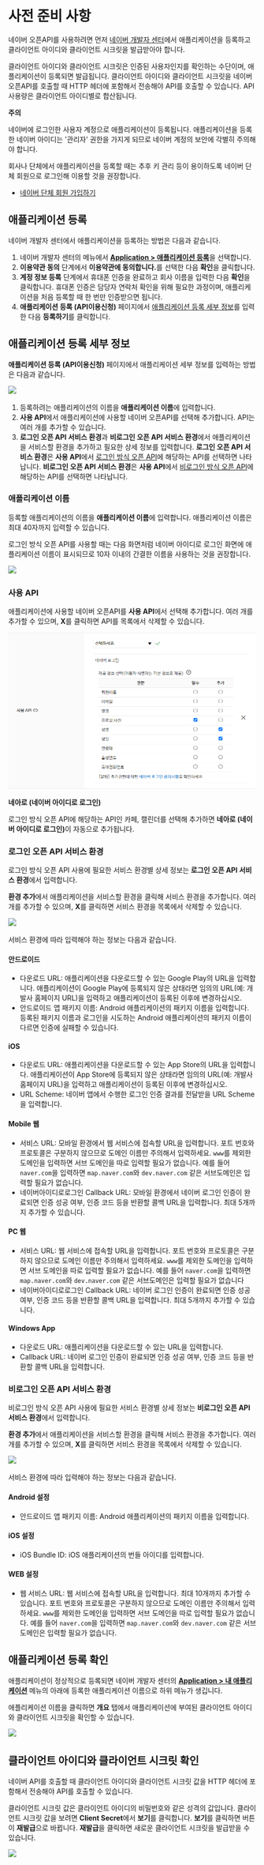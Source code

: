 # 사전 준비 사항

네이버 오픈API를 사용하려면 먼저 [네이버 개발자 센터](https://developers.naver.com/)에서 애플리케이션을 등록하고 클라이언트 아이디와 클라이언트 시크릿을 발급받아야 합니다.

클라이언트 아이디와 클라이언트 시크릿은 인증된 사용자인지를 확인하는 수단이며, 애플리케이션이 등록되면 발급됩니다. 클라이언트 아이디와 클라이언트 시크릿을 네이버 오픈API를 호출할 때 HTTP 헤더에 포함해서 전송해야 API를 호출할 수 있습니다. API 사용량은 클라이언트 아이디별로 합산됩니다.

<div class="danger">
<p><strong>주의</strong></p>
<p>네이버에 로그인한 사용자 계정으로 애플리케이션이 등록됩니다. 애플리케이션을 등록한 네이버 아이디는 '관리자' 권한을 가지게 되므로 네이버 계정의 보안에 각별히 주의해야 합니다.</p>  
<p>회사나 단체에서 애플리케이션을 등록할 때는 추후 키 관리 등이 용이하도록 네이버 단체 회원으로 로그인해 이용할 것을 권장합니다.</p>  
<ul>
	<li><a href="https://nid.naver.com/group/commonAction.nhn?m=viewTerms" target="_blank">네이버 단체 회원 가입하기</a></li>
</ul> 
</div>

## 애플리케이션 등록

네이버 개발자 센터에서 애플리케이션을 등록하는 방법은 다음과 같습니다.

1. 네이버 개발자 센터의 메뉴에서 <strong>[Application &gt; 애플리케이션 등록](https://developers.naver.com/apps/#/wizard/register)</strong>을 선택합니다.  
2. **이용약관 동의** 단계에서 <strong>이용약관에 동의합니다.</strong>를 선택한 다음 **확인**을 클릭합니다.  
3. **계정 정보 등록** 단계에서 휴대폰 인증을 완료하고 회사 이름을 입력한 다음 **확인**을 클릭합니다. 휴대폰 인증은 담당자 연락처 확인을 위해 필요한 과정이며, 애플리케이션을 처음 등록할 때 한 번만 인증받으면 됩니다.  
4. **애플리케이션 등록 (API이용신청)** 페이지에서 [애플리케이션 등록 세부 정보](#애플리케이션-등록-세부-정보)를 입력한 다음 **등록하기**를 클릭합니다.  

## 애플리케이션 등록 세부 정보

**애플리케이션 등록 (API이용신청)** 페이지에서 애플리케이션 세부 정보를 입력하는 방법은 다음과 같습니다.
 
![](images/appregister-1.png)

1. 등록하려는 애플리케이션의 이름을 **애플리케이션 이름**에 입력합니다.
2. **사용 API**에서 애플리케이션에 사용할 네이버 오픈API를 선택해 추가합니다. API는 여러 개를 추가할 수 있습니다.
3. **로그인 오픈 API 서비스 환경**과 **비로그인 오픈 API 서비스 환경**에서 애플리케이션을 서비스할 환경을 추가하고 필요한 상세 정보를 입력합니다. **로그인 오픈 API 서비스 환경**은 **사용 API**에서 [로그인 방식 오픈 API](apilist.md#로그인-방식-오픈-api)에 해당하는 API를 선택하면 나타납니다. **비로그인 오픈 API 서비스 환경**은 **사용 API**에서 [비로그인 방식 오픈 API](apilist.md#비로그인-방식-오픈-api)에 해당하는 API를 선택하면 나타납니다.

### 애플리케이션 이름

등록할 애플리케이션의 이름을 **애플리케이션 이름**에 입력합니다. 애플리케이션 이름은 최대 40자까지 입력할 수 있습니다.

로그인 방식 오픈 API를 사용할 때는 다음 화면처럼 네이버 아이디로 로그인 화면에 애플리케이션 이름이 표시되므로 10자 이내의 간결한 이름을 사용하는 것을 권장합니다.
 
![](images/appregister-2.png)

### 사용 API

애플리케이션에 사용할 네이버 오픈API를 **사용 API**에서 선택해 추가합니다. 여러 개를 추가할 수 있으며, **X**를 클릭하면 API를 목록에서 삭제할 수 있습니다.
 
![](images/appregister-3.png)

<div class="info">
<p><strong>네아로 (네이버 아이디로 로그인)</strong></p>
<p>로그인 방식 오픈 API에 해당하는 API인 카페, 캘린더를 선택해 추가하면 <strong>네아로 (네이버 아이디로 로그인)</strong>이 자동으로 추가됩니다.</p>
</div>  

### 로그인 오픈 API 서비스 환경

로그인 방식 오픈 API 사용에 필요한 서비스 환경별 상세 정보는 **로그인 오픈 API 서비스 환경**에서 입력합니다.

**환경 추가**에서 애플리케이션을 서비스할 환경을 클릭해 서비스 환경을 추가합니다. 여러 개를 추가할 수 있으며, **X**를 클릭하면 서비스 환경을 목록에서 삭제할 수 있습니다.
 
![](images/appregister-4.png)

서비스 환경에 따라 입력해야 하는 정보는 다음과 같습니다.

#### 안드로이드

- 다운로드 URL: 애플리케이션을 다운로드할 수 있는 Google Play의 URL을 입력합니다. 애플리케이션이 Google Play에 등록되지 않은 상태라면 임의의 URL(예: 개발사 홈페이지 URL)을 입력하고 애플리케이션이 등록된 이후에 변경하십시오.
- 안드로이드 앱 패키지 이름: Android 애플리케이션의 패키지 이름을 입력합니다. 등록된 패키지 이름과 로그인을 시도하는 Android 애플리케이션의 패키지 이름이 다르면 인증에 실패할 수 있습니다.

#### iOS

- 다운로드 URL: 애플리케이션을 다운로드할 수 있는 App Store의 URL을 입력합니다. 애플리케이션이 App Store에 등록되지 않은 상태라면 임의의 URL(예: 개발사 홈페이지 URL)을 입력하고 애플리케이션이 등록된 이후에 변경하십시오.
- URL Scheme: 네이버 앱에서 수행한 로그인 인증 결과를 전달받을 URL Scheme을 입력합니다.

#### Mobile 웹

- 서비스 URL: 모바일 환경에서 웹 서비스에 접속할 URL을 입력합니다. 포트 번호와 프로토콜은 구분하지 않으므로 도메인 이름만 주의해서 입력하세요. `www`를 제외한 도메인을 입력하면 서브 도메인을 따로 입력할 필요가 없습니다. 예를 들어 `naver.com`을 입력하면 `map.naver.com`와 `dev.naver.com` 같은 서브도메인은 입력할 필요가 없습니다.
- 네이버아이디로로그인 Callback URL: 모바일 환경에서 네이버 로그인 인증이 완료되면 인증 성공 여부, 인증 코드 등을 반환할 콜백 URL을 입력합니다. 최대 5개까지 추가할 수 있습니다.

#### PC 웹

- 서비스 URL: 웹 서비스에 접속할 URL을 입력합니다. 포트 번호와 프로토콜은 구분하지 않으므로 도메인 이름만 주의해서 입력하세요. `www`를 제외한 도메인을 입력하면 서브 도메인을 따로 입력할 필요가 없습니다. 예를 들어 `naver.com`을 입력하면 `map.naver.com`와 `dev.naver.com` 같은 서브도메인은 입력할 필요가 없습니다
- 네이버아이디로로그인 Callback URL: 네이버 로그인 인증이 완료되면 인증 성공 여부, 인증 코드 등을 반환할 콜백 URL을 입력합니다. 최대 5개까지 추가할 수 있습니다.

#### Windows App

- 다운로드 URL: 애플리케이션을 다운로드할 수 있는 URL을 입력합니다.
- Callback URL: 네이버 로그인 인증이 완료되면 인증 성공 여부, 인증 코드 등을 반환할 콜백 URL을 입력합니다.

### 비로그인 오픈 API 서비스 환경

비로그인 방식 오픈 API 사용에 필요한 서비스 환경별 상세 정보는 **비로그인 오픈 API 서비스 환경**에서 입력합니다.

**환경 추가**에서 애플리케이션을 서비스할 환경을 클릭해 서비스 환경을 추가합니다. 여러 개를 추가할 수 있으며, **X**를 클릭하면 서비스 환경을 목록에서 삭제할 수 있습니다.
 
![](images/appregister-5.png)

서비스 환경에 따라 입력해야 하는 정보는 다음과 같습니다.

#### Android 설정

- 안드로이드 앱 패키지 이름: Android 애플리케이션의 패키지 이름을 입력합니다.

#### iOS 설정

- iOS Bundle ID: iOS 애플리케이션의 번들 아이디를 입력합니다.

#### WEB 설정

- 웹 서비스 URL: 웹 서비스에 접속할 URL을 입력합니다. 최대 10개까지 추가할 수 있습니다. 포트 번호와 프로토콜은 구분하지 않으므로 도메인 이름만 주의해서 입력하세요. `www`를 제외한 도메인을 입력하면 서브 도메인을 따로 입력할 필요가 없습니다. 예를 들어 `naver.com`을 입력하면 `map.naver.com`와 `dev.naver.com` 같은 서브도메인은 입력할 필요가 없습니다.

## 애플리케이션 등록 확인

애플리케이션이 정상적으로 등록되면 네이버 개발자 센터의 **[Application &gt; 내 애플리케이션](https://developers.naver.com/apps/#/list)** 메뉴의 아래에 등록한 애플리케이션 이름으로 하위 메뉴가 생깁니다.

애플리케이션 이름을 클릭하면 **개요** 탭에서 애플리케이션에 부여된 클라이언트 아이디와 클라이언트 시크릿을 확인할 수 있습니다.
 
![](images/appregister-6.png)

## 클라이언트 아이디와 클라이언트 시크릿 확인

네이버 API를 호출할 때 클라이언트 아이디와 클라이언트 시크릿 값을 HTTP 헤더에 포함해서 전송해야 API를 호출할 수 있습니다.

클라이언트 시크릿 값은 클라이언트 아이디의 비밀번호와 같은 성격의 값입니다. 클라이언트 시크릿 값을 보려면 **Client Secret**에서 **보기**를 클릭합니다. **보기**를 클릭하면 버튼이 **재발급**으로 바뀝니다. **재발급**을 클릭하면 새로운 클라이언트 시크릿을 발급받을 수 있습니다.
 
![](images/appregister-7.png)


